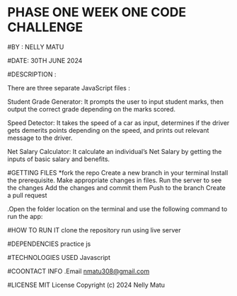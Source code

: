 # PHASE ONE WEEK ONE CODE CHALLENGE

#BY : NELLY MATU

#DATE: 30TH JUNE 2024

#DESCRIPTION :

 There are three separate JavaScript files :

Student Grade Generator: It prompts the user to input student marks, then output the correct grade depending on the marks scored.

Speed Detector: It takes the speed of a car as input, determines if the driver gets demerits points depending on the speed, and prints out relevant message to the driver.

Net Salary Calculator: It calculate an individual’s Net Salary by getting the inputs of basic salary and benefits.

#GETTING FILES
*fork the repo Create a new branch in your terminal
Install the prerequisite.
Make appropriate changes in files.
Run the server to see the changes
Add the changes and commit them
Push to the branch 
Create a pull request

.Open the folder location on the terminal and use the following command to run the app:

#HOW TO RUN IT 
clone the repository
run using live server


#DEPENDENCIES
practice js

#TECHNOLOGIES USED 
Javascript

#COONTACT INFO
.Email nmatu308@gmail.com

  #LICENSE
  MIT License Copyright (c) 2024 Nelly Matu


